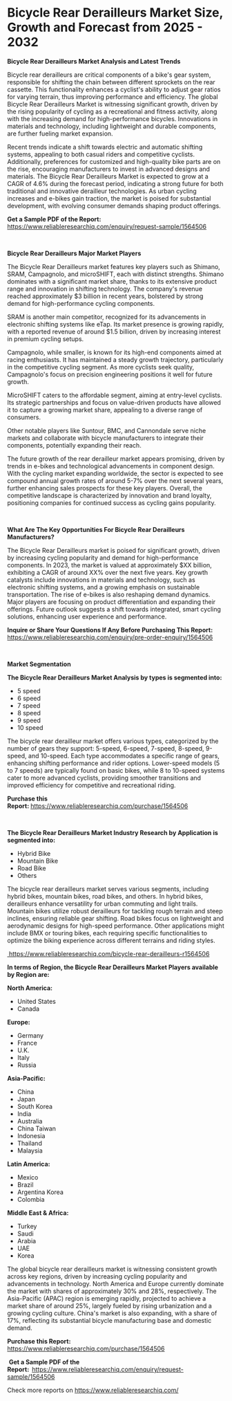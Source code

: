 <p><h1>Bicycle Rear Derailleurs Market Size, Growth and Forecast from 2025 - 2032</h1></p><p><strong>Bicycle Rear Derailleurs Market Analysis and Latest Trends</strong></p>
<p><p>Bicycle rear derailleurs are critical components of a bike's gear system, responsible for shifting the chain between different sprockets on the rear cassette. This functionality enhances a cyclist's ability to adjust gear ratios for varying terrain, thus improving performance and efficiency. The global Bicycle Rear Derailleurs Market is witnessing significant growth, driven by the rising popularity of cycling as a recreational and fitness activity, along with the increasing demand for high-performance bicycles. Innovations in materials and technology, including lightweight and durable components, are further fueling market expansion.</p><p>Recent trends indicate a shift towards electric and automatic shifting systems, appealing to both casual riders and competitive cyclists. Additionally, preferences for customized and high-quality bike parts are on the rise, encouraging manufacturers to invest in advanced designs and materials. The Bicycle Rear Derailleurs Market is expected to grow at a CAGR of 4.6% during the forecast period, indicating a strong future for both traditional and innovative derailleur technologies. As urban cycling increases and e-bikes gain traction, the market is poised for substantial development, with evolving consumer demands shaping product offerings.</p></p>
<p><strong>Get a Sample PDF of the Report:&nbsp;</strong> <a href="https://www.reliableresearchiq.com/enquiry/request-sample/1564506?utm_campaign=3066&utm_medium=2&utm_source=Github&utm_content=ia&utm_term=04042025&utm_id=bicycle-rear-derailleurs">https://www.reliableresearchiq.com/enquiry/request-sample/1564506</a></p>
<p>&nbsp;</p>
<p><strong>Bicycle Rear Derailleurs Major Market Players</strong></p>
<p><p>The Bicycle Rear Derailleurs market features key players such as Shimano, SRAM, Campagnolo, and microSHIFT, each with distinct strengths. Shimano dominates with a significant market share, thanks to its extensive product range and innovation in shifting technology. The company's revenue reached approximately $3 billion in recent years, bolstered by strong demand for high-performance cycling components.</p><p>SRAM is another main competitor, recognized for its advancements in electronic shifting systems like eTap. Its market presence is growing rapidly, with a reported revenue of around $1.5 billion, driven by increasing interest in premium cycling setups.</p><p>Campagnolo, while smaller, is known for its high-end components aimed at racing enthusiasts. It has maintained a steady growth trajectory, particularly in the competitive cycling segment. As more cyclists seek quality, Campagnolo's focus on precision engineering positions it well for future growth.</p><p>MicroSHIFT caters to the affordable segment, aiming at entry-level cyclists. Its strategic partnerships and focus on value-driven products have allowed it to capture a growing market share, appealing to a diverse range of consumers.</p><p>Other notable players like Suntour, BMC, and Cannondale serve niche markets and collaborate with bicycle manufacturers to integrate their components, potentially expanding their reach.</p><p>The future growth of the rear derailleur market appears promising, driven by trends in e-bikes and technological advancements in component design. With the cycling market expanding worldwide, the sector is expected to see compound annual growth rates of around 5-7% over the next several years, further enhancing sales prospects for these key players. Overall, the competitive landscape is characterized by innovation and brand loyalty, positioning companies for continued success as cycling gains popularity.</p></p>
<p>&nbsp;</p>
<p><strong>What Are The Key Opportunities For Bicycle Rear Derailleurs Manufacturers?</strong></p>
<p><p>The Bicycle Rear Derailleurs market is poised for significant growth, driven by increasing cycling popularity and demand for high-performance components. In 2023, the market is valued at approximately $XX billion, exhibiting a CAGR of around XX% over the next five years. Key growth catalysts include innovations in materials and technology, such as electronic shifting systems, and a growing emphasis on sustainable transportation. The rise of e-bikes is also reshaping demand dynamics. Major players are focusing on product differentiation and expanding their offerings. Future outlook suggests a shift towards integrated, smart cycling solutions, enhancing user experience and performance.</p></p>
<p><strong>Inquire or Share Your Questions If Any Before Purchasing This Report:</strong> <a href="https://www.reliableresearchiq.com/enquiry/pre-order-enquiry/1564506?utm_campaign=3066&utm_medium=2&utm_source=Github&utm_content=ia&utm_term=04042025&utm_id=bicycle-rear-derailleurs">https://www.reliableresearchiq.com/enquiry/pre-order-enquiry/1564506</a></p>
<p>&nbsp;</p>
<p><strong>Market Segmentation</strong></p>
<p><strong>The Bicycle Rear Derailleurs Market Analysis by types is segmented into:</strong></p>
<p><ul><li>5 speed</li><li>6 speed</li><li>7 speed</li><li>8 speed</li><li>9 speed</li><li>10 speed</li></ul></p>
<p><p>The bicycle rear derailleur market offers various types, categorized by the number of gears they support: 5-speed, 6-speed, 7-speed, 8-speed, 9-speed, and 10-speed. Each type accommodates a specific range of gears, enhancing shifting performance and rider options. Lower-speed models (5 to 7 speeds) are typically found on basic bikes, while 8 to 10-speed systems cater to more advanced cyclists, providing smoother transitions and improved efficiency for competitive and recreational riding.</p></p>
<p><strong>Purchase this Report:&nbsp;</strong><a href="https://www.reliableresearchiq.com/purchase/1564506?utm_campaign=3066&utm_medium=2&utm_source=Github&utm_content=ia&utm_term=04042025&utm_id=bicycle-rear-derailleurs">https://www.reliableresearchiq.com/purchase/1564506</a></p>
<p>&nbsp;</p>
<p><strong>The Bicycle Rear Derailleurs Market Industry Research by Application is segmented into:</strong></p>
<p><ul><li>Hybrid Bike</li><li>Mountain Bike</li><li>Road Bike</li><li>Others</li></ul></p>
<p><p>The bicycle rear derailleurs market serves various segments, including hybrid bikes, mountain bikes, road bikes, and others. In hybrid bikes, derailleurs enhance versatility for urban commuting and light trails. Mountain bikes utilize robust derailleurs for tackling rough terrain and steep inclines, ensuring reliable gear shifting. Road bikes focus on lightweight and aerodynamic designs for high-speed performance. Other applications might include BMX or touring bikes, each requiring specific functionalities to optimize the biking experience across different terrains and riding styles.</p></p>
<p><a href="https://www.reliableresearchiq.com/bicycle-rear-derailleurs-r1564506?utm_campaign=3066&utm_medium=2&utm_source=Github&utm_content=ia&utm_term=04042025&utm_id=bicycle-rear-derailleurs">&nbsp;https://www.reliableresearchiq.com/bicycle-rear-derailleurs-r1564506</a></p>
<p><strong>In terms of Region, the Bicycle Rear Derailleurs Market Players available by Region are:</strong></p>
<p>
    <p> <strong> North America: </strong>
        <ul>
            <li>United States</li>
            <li>Canada</li>
        </ul>
        </p> 
    <p> <strong> Europe: </strong>
        <ul>
            <li>Germany</li>
            <li>France</li>
            <li>U.K.</li>
            <li>Italy</li>
            <li>Russia</li>
        </ul>
        </p> 
    <p> <strong> Asia-Pacific: </strong>
        <ul>
            <li>China</li>
            <li>Japan</li>
            <li>South Korea</li>
            <li>India</li>
            <li>Australia</li>
            <li>China Taiwan</li>
            <li>Indonesia</li>
            <li>Thailand</li>
            <li>Malaysia</li>
        </ul>
        </p> 
    <p> <strong> Latin America: </strong>
        <ul>
            <li>Mexico</li>
            <li>Brazil</li>
            <li>Argentina Korea</li>
            <li>Colombia</li>
        </ul>
        </p> 
    <p> <strong> Middle East & Africa: </strong>
        <ul>
            <li>Turkey</li>
            <li>Saudi</li>
            <li>Arabia</li>
            <li>UAE</li>
            <li>Korea</li>
        </ul>
    </p>
    </p>
<p><p>The global bicycle rear derailleurs market is witnessing consistent growth across key regions, driven by increasing cycling popularity and advancements in technology. North America and Europe currently dominate the market with shares of approximately 30% and 28%, respectively. The Asia-Pacific (APAC) region is emerging rapidly, projected to achieve a market share of around 25%, largely fueled by rising urbanization and a growing cycling culture. China's market is also expanding, with a share of 17%, reflecting its substantial bicycle manufacturing base and domestic demand.</p></p>
<p><strong>Purchase this Report: </strong><a href="https://www.reliableresearchiq.com/purchase/1564506?utm_campaign=3066&utm_medium=2&utm_source=Github&utm_content=ia&utm_term=04042025&utm_id=bicycle-rear-derailleurs">https://www.reliableresearchiq.com/purchase/1564506</a></p>
<p>&nbsp;<strong>Get a Sample PDF of the Report:&nbsp;&nbsp;</strong><a href="https://www.reliableresearchiq.com/enquiry/request-sample/1564506?utm_campaign=3066&utm_medium=2&utm_source=Github&utm_content=ia&utm_term=04042025&utm_id=bicycle-rear-derailleurs">https://www.reliableresearchiq.com/enquiry/request-sample/1564506</a></p>
<p><strong></strong></p>
<p>Check more reports on <a href="https://www.reliableresearchiq.com/?utm_campaign=3066&utm_medium=2&utm_source=Github&utm_content=ia&utm_term=04042025&utm_id=bicycle-rear-derailleurs">https://www.reliableresearchiq.com/</a></p>